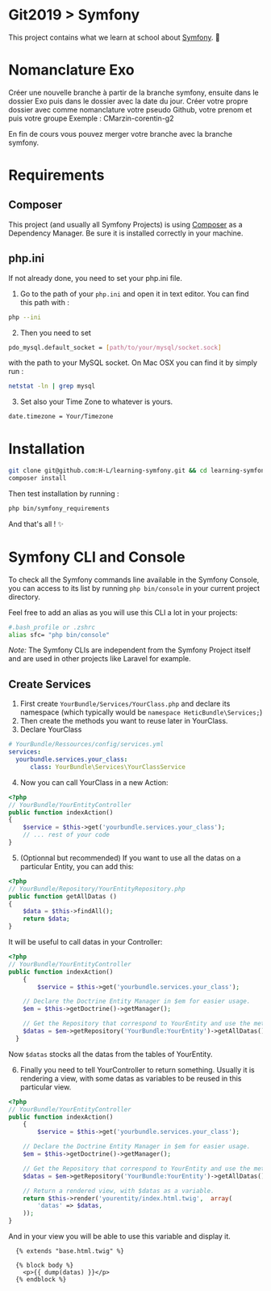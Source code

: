 # Git2019 > Symfony

This project contains what we learn at school about [Symfony](http://symfony.com/). :school_satchel:

# Nomanclature Exo

Créer une nouvelle branche à partir de la branche symfony, ensuite dans le dossier Exo puis dans le dossier avec la date du jour. Créer votre propre dossier avec comme nomanclature votre pseudo Github, votre prenom et puis votre groupe
Exemple :
CMarzin-corentin-g2

En fin de cours vous pouvez merger votre branche avec la branche symfony.

# Requirements

## Composer

This project (and usually all Symfony Projects) is using [Composer](https://getcomposer.org/) as a Dependency Manager. Be sure it is installed correctly in your machine.

## php.ini

If not already done, you need to set your php.ini file.

1. Go to the path of your `php.ini` and open it in text editor. You can find this path with :
```bash
php --ini
```

2. Then you need to set
```bash
pdo_mysql.default_socket = [path/to/your/mysql/socket.sock]
```
with the path to your MySQL socket. On Mac OSX you can find it by simply run :
```bash
netstat -ln | grep mysql
```

3. Set also your Time Zone to whatever is yours.
```bash
date.timezone = Your/Timezone
```

# Installation

```bash
git clone git@github.com:H-L/learning-symfony.git && cd learning-symfony
composer install
```

Then test installation by running :
```bash
php bin/symfony_requirements
```

And that's all ! :sparkles:

# Symfony CLI and Console

To check all the Symfony commands line available in the Symfony Console, you can access to its list by running `php bin/console` in your current project directory.

Feel free to add an alias as you will use this CLI a lot in your projects:

```bash
#.bash_profile or .zshrc
alias sfc= "php bin/console"

```

*Note:* The Symfony CLIs are independent from the Symfony Project itself and are used in other projects like Laravel for example.

## Create Services
1. First create `YourBundle/Services/YourClass.php` and declare its namespace (which typically would be `namespace HeticBundle\Services;`)
2. Then create the methods you want to reuse later in YourClass.
3. Declare YourClass
```yaml
# YourBundle/Ressources/config/services.yml
services:
  yourbundle.services.your_class:
      class: YourBundle\Services\YourClassService
```
4. Now you can call YourClass in a new Action:
```php
<?php
// YourBundle/YourEntityController
public function indexAction()
{
	$service = $this->get('yourbundle.services.your_class');
	// ... rest of your code
}
```
5. (Optionnal but recommended)
If you want to use all the datas on a particular Entity, you can add this:
```php
<?php
// YourBundle/Repository/YourEntityRepository.php
public function getAllDatas ()
{
	$data = $this->findAll();
	return $data;
}
```
It will be useful to call datas in your Controller:
```php
<?php
// YourBundle/YourEntityController
public function indexAction()
	{
		$service = $this->get('yourbundle.services.your_class');

    // Declare the Doctrine Entity Manager in $em for easier usage.
    $em = $this->getDoctrine()->getManager();

    // Get the Repository that correspond to YourEntity and use the method created above in the precedent code block.
    $datas = $em->getRepository('YourBundle:YourEntity')->getAllDatas();
  }
```
Now `$datas`  stocks all the datas from the tables of YourEntity.

6. Finally you need to tell YourController to return something. Usually it is rendering a view, with some datas as variables to be reused in this particular view.
```php
<?php
// YourBundle/YourEntityController
public function indexAction()
	{
		$service = $this->get('yourbundle.services.your_class');

    // Declare the Doctrine Entity Manager in $em for easier usage.
    $em = $this->getDoctrine()->getManager();

    // Get the Repository that correspond to YourEntity and use the method created above in the precedent code block.
    $datas = $em->getRepository('YourBundle:YourEntity')->getAllDatas();

    // Return a rendered view, with $datas as a variable.
    return $this->render('yourentity/index.html.twig',  array(
	    'datas' => $datas,
    ));
}
```
And in your view you will be able to use this variable and display it.
```twig
  {% extends "base.html.twig" %}

  {% block body %}
  	<p>{{ dump(datas) }}</p>
  {% endblock %}
```
